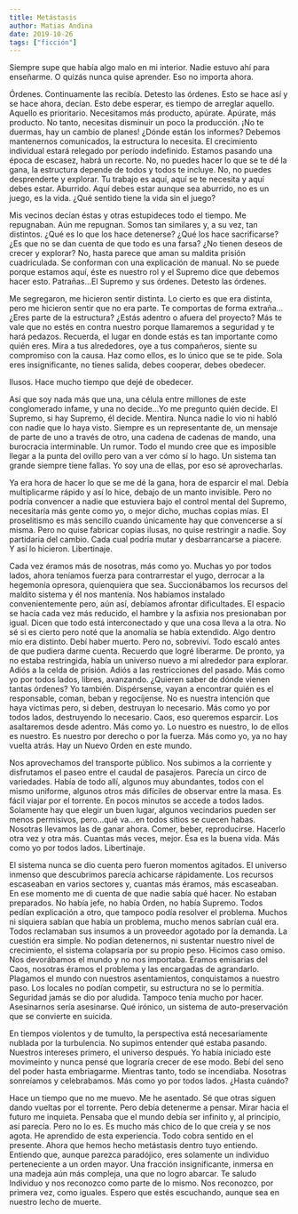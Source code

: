 ```yaml
---
title: Metástasis
author: Matias Andina
date: 2019-10-26
tags: ["ficción"]
---
```


Siempre supe que había algo malo en mi interior. Nadie estuvo ahí para enseñarme. O quizás nunca quise aprender. Eso no importa ahora.

Órdenes. Continuamente las recibía. Detesto las órdenes. Esto se hace así y se hace ahora, decían. Esto debe esperar, es tiempo de arreglar aquello. Aquello es prioritario. Necesitamos más producto, apúrate. Apúrate, más producto. No tanto, necesitas disminuir un poco la producción. ¡No te duermas, hay un cambio de planes! ¿Dónde están los informes? Debemos mantenernos comunicados, la estructura lo necesita. El crecimiento individual estará relegado por período indefinido. Estamos pasando una época de escasez, habrá un recorte. No, no puedes hacer lo que se te dé la gana, la estructura depende de todos y todos te incluye. No, no puedes desprenderte y explorar. Tu trabajo es aquí, aquí se te necesita y aquí debes estar. Aburrido. Aquí debes estar aunque sea aburrido, no es un juego, es la vida. ¿Qué sentido tiene la vida sin el juego?

Mis vecinos decían éstas y otras estupideces todo el tiempo. Me repugnaban. Aún me repugnan. Somos tan similares y, a su vez, tan distintos. ¿Qué es lo que los hace detenerse? ¿Qué los hace sacrificarse? ¿Es que no se dan cuenta de que todo es una farsa? ¿No tienen deseos de crecer y explorar? No, hasta parece que aman su maldita prisión cuadriculada. Se conforman con una explicación de manual. No se puede porque estamos aquí, éste es nuestro rol y el Supremo dice que debemos hacer esto. Patrañas...El Supremo y sus órdenes. Detesto las órdenes. 

Me segregaron, me hicieron sentir distinta. Lo cierto es que era distinta, pero me hicieron sentir que no era parte. Te comportas de forma extraña... ¿Eres parte de la estructura? ¿Estás adentro o afuera del proyecto? Más te vale que no estés en contra nuestro porque llamaremos a seguridad y te hará pedazos. Recuerda, el lugar en donde estás es tan importante como quién eres. Mira a tus alrededores, oye a tus compañeros, siente su compromiso con la causa. Haz como ellos, es lo único que se te pide. Sola eres insignificante, no tienes salida, debes cooperar, debes obedecer.

Ilusos. Hace mucho tiempo que dejé de obedecer.

Así que soy nada más que una, una célula entre millones de este conglomerado infame, y una no decide...Yo me pregunto quién decide. El Supremo, si hay Supremo, él decide. Mentira. Nunca nadie lo vio ni habló con nadie que lo haya visto. Siempre es un representante de, un mensaje de parte de uno a través de otro, una cadena de cadenas de mando, una burocracia interminable. Un rumor. Todo el mundo cree que es imposible llegar a la punta del ovillo pero van a ver cómo sí lo hago. Un sistema tan grande siempre tiene fallas. Yo soy una de ellas, por eso sé aprovecharlas.

Ya era hora de hacer lo que se me dé la gana, hora de esparcir el mal. Debía multiplicarme rápido y así lo hice, debajo de un manto invisible. Pero no podría convencer a nadie que estuviera bajo el control mental del Supremo, necesitaría más gente como yo, o mejor dicho, muchas copias mías. El proselitismo es más sencillo cuando únicamente hay que convencerse a sí misma. Pero no quise fabricar copias ilusas, no quise restringir a nadie. Soy partidaria del cambio. Cada cual podría mutar y desbarrancarse a piacere. Y así lo hicieron. Libertinaje.

Cada vez éramos más de nosotras, más como yo. Muchas yo por todos lados, ahora teníamos fuerza para contrarrestar el yugo, derrocar a la hegemonía opresora, quienquiera que sea. Succionábamos los recursos del maldito sistema y él nos mantenía. Nos habíamos instalado convenientemente pero, aún así, debíamos afrontar dificultades. El espacio se hacía cada vez más reducido, el hambre y la asfixia nos presionaban por igual. Dicen que todo está interconectado y que una cosa lleva a la otra. No sé si es cierto pero noté que la anomalía se había extendido. Algo dentro mío era distinto. Debí haber muerto. Pero no, sobreviví. Todo escaló antes de que pudiera darme cuenta. Recuerdo que logré liberarme. De pronto, ya no estaba restringida, había un universo nuevo a mí alrededor para explorar. Adiós a la celda de prisión. Adiós a las restricciones del pasado. Más como yo por todos lados, libres, avanzando. ¿Quieren saber de dónde vienen tantas órdenes? Yo también. Dispérsense, vayan a encontrar quién es el responsable, coman, beban y regocíjense. No es nuestra intención que haya víctimas pero, si deben, destruyan lo necesario. Más como yo por todos lados, destruyendo lo necesario. Caos, eso queremos esparcir. Los asaltaremos desde adentro. Más como yo. Lo nuestro es nuestro, lo de ellos es nuestro. Es nuestro por derecho o por la fuerza. Más como yo, ya no hay vuelta atrás. Hay un Nuevo Orden en este mundo.

Nos aprovechamos del transporte público. Nos subimos a la corriente y disfrutamos el paseo entre el caudal de pasajeros. Parecía un circo de variedades. Había de todo allí, algunos muy abundantes, todos con el mismo uniforme, algunos otros más difíciles de observar entre la masa. Es fácil viajar por el torrente. En pocos minutos se accede a todos lados. Solamente hay que elegir un buen lugar, algunos vecindarios pueden ser menos permisivos, pero...qué va...en todos sitios se cuecen habas. Nosotras llevamos las de ganar ahora. Comer, beber, reproducirse. Hacerlo otra vez y otra más. Cuantas más veces, mejor. Ésa es la buena vida. Más como yo por todos lados. Libertinaje.

El sistema nunca se dio cuenta pero fueron momentos agitados. El universo inmenso que descubrimos parecía achicarse rápidamente. Los recursos escaseaban en varios sectores y, cuantas más éramos, más escaseaban. En ese momento me di cuenta de que nadie sabía qué hacer. No estaban preparados. No había jefe, no había Orden, no había Supremo. Todos pedían explicación a otro, que tampoco podía resolver el problema. Muchos ni siquiera sabían que había un problema, mucho menos sabrían cuál era. Todos reclamaban sus insumos a un proveedor agotado por la demanda. La cuestión era simple. No podían detenernos, ni sustentar nuestro nivel de crecimiento, el sistema colapsaría por su propio peso. Hicimos caso omiso. Nos devorábamos el mundo y no nos importaba. Éramos emisarias del Caos, nosotras éramos el problema y las encargadas de agrandarlo. Plagamos el mundo con nuestros asentamientos, conquistamos a nuestro paso. Los locales no podían competir, su estructura no se lo permitía. Seguridad jamás se dio por aludida. Tampoco tenía mucho por hacer. Asesinarnos sería asesinarse. Qué irónico, un sistema de auto-preservación que se convierte en suicida.

En tiempos violentos y de tumulto, la perspectiva está necesariamente nublada por la turbulencia. No supimos entender qué estaba pasando. Nuestros intereses primero, el universo después. Yo había iniciado este movimeinto y nunca pensé que lograría crecer de ese modo. Bebí del seno del poder hasta embriagarme. Mientras tanto, todo se incendiaba. Nosotras sonreíamos y celebrabamos. Más como yo por todos lados. ¿Hasta cuándo? 

Hace un tiempo que no me muevo. Me he asentado. Sé que otras siguen dando vueltas por el torrente. Pero debía detenerme a pensar. Mirar hacia el futuro me inquieta. Pensaba que el mundo debía ser infinito y, al principio, así parecía. Pero no lo es. Es mucho más chico de lo que creía y se nos agota. He aprendido de esta experiencia. Todo cobra sentido en el presente. Ahora que hemos hecho metástasis dentro tuyo entiendo. Entiendo que, aunque parezca paradójico, eres solamente un individuo perteneciente a un orden mayor. Una fracción insignificante, inmersa en una madeja aún más compleja, una que no logro abarcar. Te saludo Individuo y nos reconozco como parte de lo mismo. Nos reconozco, por primera vez, como iguales. Espero que estés escuchando, aunque sea en nuestro lecho de muerte.
